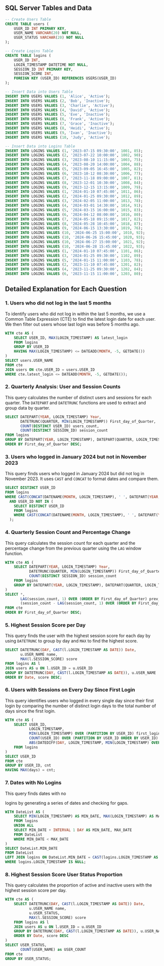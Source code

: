 

## SQL Server Tables and Data

```sql
-- Create Users Table
CREATE TABLE users (
    USER_ID INT PRIMARY KEY,
    USER_NAME VARCHAR(20) NOT NULL,
    USER_STATUS VARCHAR(20) NOT NULL
);

-- Create Logins Table
CREATE TABLE logins (
    USER_ID INT,
    LOGIN_TIMESTAMP DATETIME NOT NULL,
    SESSION_ID INT PRIMARY KEY,
    SESSION_SCORE INT,
    FOREIGN KEY (USER_ID) REFERENCES USERS(USER_ID)
);

-- Insert Data into Users Table
INSERT INTO USERS VALUES (1, 'Alice', 'Active');
INSERT INTO USERS VALUES (2, 'Bob', 'Inactive');
INSERT INTO USERS VALUES (3, 'Charlie', 'Active');
INSERT INTO USERS VALUES (4, 'David', 'Active');
INSERT INTO USERS VALUES (5, 'Eve', 'Inactive');
INSERT INTO USERS VALUES (6, 'Frank', 'Active');
INSERT INTO USERS VALUES (7, 'Grace', 'Inactive');
INSERT INTO USERS VALUES (8, 'Heidi', 'Active');
INSERT INTO USERS VALUES (9, 'Ivan', 'Inactive');
INSERT INTO USERS VALUES (10, 'Judy', 'Active');

-- Insert Data into Logins Table
INSERT INTO LOGINS VALUES (1, '2023-07-15 09:30:00', 1001, 85);
INSERT INTO LOGINS VALUES (2, '2023-07-22 10:00:00', 1002, 90);
INSERT INTO LOGINS VALUES (3, '2023-08-10 11:15:00', 1003, 75);
INSERT INTO LOGINS VALUES (4, '2023-08-20 14:00:00', 1004, 88);
INSERT INTO LOGINS VALUES (5, '2023-09-05 16:45:00', 1005, 82);
INSERT INTO LOGINS VALUES (6, '2023-10-12 08:30:00', 1006, 77);
INSERT INTO LOGINS VALUES (7, '2023-11-18 09:00:00', 1007, 81);
INSERT INTO LOGINS VALUES (8, '2023-12-01 10:30:00', 1008, 84);
INSERT INTO LOGINS VALUES (9, '2023-12-15 13:15:00', 1009, 79);
INSERT INTO LOGINS VALUES (1, '2024-01-10 07:45:00', 1011, 86);
INSERT INTO LOGINS VALUES (2, '2024-01-25 09:30:00', 1012, 89);
INSERT INTO LOGINS VALUES (3, '2024-02-05 11:00:00', 1013, 78);
INSERT INTO LOGINS VALUES (4, '2024-03-01 14:30:00', 1014, 91);
INSERT INTO LOGINS VALUES (5, '2024-03-15 16:00:00', 1015, 83);
INSERT INTO LOGINS VALUES (6, '2024-04-12 08:00:00', 1016, 80);
INSERT INTO LOGINS VALUES (7, '2024-05-18 09:15:00', 1017, 82);
INSERT INTO LOGINS VALUES (8, '2024-05-28 10:45:00', 1018, 87);
INSERT INTO LOGINS VALUES (9, '2024-06-15 13:30:00', 1019, 76);
INSERT INTO LOGINS VALUES (10, '2024-06-25 15:00:00', 1010, 92);
INSERT INTO LOGINS VALUES (10, '2024-06-26 15:45:00', 1020, 93);
INSERT INTO LOGINS VALUES (10, '2024-06-27 15:00:00', 1021, 92);
INSERT INTO LOGINS VALUES (10, '2024-06-28 15:45:00', 1022, 93);
INSERT INTO LOGINS VALUES (1, '2024-01-10 07:45:00', 1101, 86);
INSERT INTO LOGINS VALUES (3, '2024-01-25 09:30:00', 1102, 89);
INSERT INTO LOGINS VALUES (5, '2024-01-15 11:00:00', 1103, 78);
INSERT INTO LOGINS VALUES (2, '2023-11-10 07:45:00', 1201, 82);
INSERT INTO LOGINS VALUES (4, '2023-11-25 09:30:00', 1202, 84);
INSERT INTO LOGINS VALUES (6, '2023-11-15 11:00:00', 1203, 80);
```

## Detailed Explanation for Each Question

### 1. Users who did not log in the last 5 months

To identify users who did not log in within the last 5 months, we use a Common Table Expression (CTE) to find the latest login date for each user. We then filter out users whose last login was before 5 months ago.

```sql
WITH cte AS (
    SELECT USER_ID, MAX(LOGIN_TIMESTAMP) AS latest_login
    FROM logins
    GROUP BY USER_ID
    HAVING MAX(LOGIN_TIMESTAMP) <= DATEADD(MONTH, -5, GETDATE())
)
SELECT users.USER_NAME
FROM cte 
JOIN users ON cte.USER_ID = users.USER_ID
WHERE cte.latest_login <= DATEADD(MONTH, -5, GETDATE());
```

### 2. Quarterly Analysis: User and Session Counts

This query calculates the number of distinct users and sessions for each quarter. The `DATEPART` and `DATETRUNC` functions are used to extract and group data by quarter.

```sql
SELECT DATEPART(YEAR, LOGIN_TIMESTAMP) Year, 
       DATETRUNC(QUARTER, MIN(LOGIN_TIMESTAMP)) First_day_of_Quarter, 
       COUNT(DISTINCT USER_ID) users_count, 
       COUNT(DISTINCT SESSION_ID) session_count
FROM logins 
GROUP BY DATEPART(YEAR, LOGIN_TIMESTAMP), DATEPART(QUARTER, LOGIN_TIMESTAMP)
ORDER BY First_day_of_Quarter DESC;
```

### 3. Users who logged in January 2024 but not in November 2023

This query finds users who logged in January 2024 but did not log in November 2023. It uses `CAST` and `CONCAT` to format dates and compare them.

```sql
SELECT DISTINCT USER_ID
FROM logins
WHERE CAST(CONCAT(DATENAME(MONTH, LOGIN_TIMESTAMP), ' ', DATEPART(YEAR, LOGIN_TIMESTAMP)) AS VARCHAR(MAX)) = 'January 2024' 
  AND USER_ID NOT IN (
    SELECT DISTINCT USER_ID
    FROM logins
    WHERE CAST(CONCAT(DATENAME(MONTH, LOGIN_TIMESTAMP), ' ', DATEPART(YEAR, LOGIN_TIMESTAMP)) AS VARCHAR(MAX)) = 'November 2023'
  );
```

### 4. Quarterly Session Count and Percentage Change

This query calculates the session count for each quarter and the percentage change from the previous quarter using the `LAG` window function.

```sql
WITH cte AS (
    SELECT DATEPART(YEAR, LOGIN_TIMESTAMP) Year, 
           DATETRUNC(QUARTER, MIN(LOGIN_TIMESTAMP)) First_day_of_Quarter, 
           COUNT(DISTINCT SESSION_ID) session_count
    FROM logins 
    GROUP BY DATEPART(YEAR, LOGIN_TIMESTAMP), DATEPART(QUARTER, LOGIN_TIMESTAMP)
)
SELECT *, 
       LAG(session_count, 1) OVER (ORDER BY First_day_of_Quarter) prev_session_cnt,
       (session_count - LAG(session_count, 1) OVER (ORDER BY First_day_of_Quarter)) * 100.0 / session_count AS Session_percent_change
FROM cte
ORDER BY First_day_of_Quarter DESC;
```

### 5. Highest Session Score per Day

This query finds the user with the highest session score for each day by using `DATETRUNC` to group by day and `MAX` to find the highest score.

```sql
SELECT DATETRUNC(DAY, CAST(l.LOGIN_TIMESTAMP AS DATE)) Date,
       u.USER_NAME name,
       MAX(l.SESSION_SCORE) score
FROM logins AS l
JOIN users AS u ON l.USER_ID = u.USER_ID
GROUP BY DATETRUNC(DAY, CAST(l.LOGIN_TIMESTAMP AS DATE)), u.USER_NAME
ORDER BY Date, score DESC;
```

### 6. Users with Sessions on Every Day Since First Login

This query identifies users who logged in every single day since their first login by comparing the number of distinct login days to the total number of days since the first login.

```sql
WITH cte AS (
    SELECT USER_ID, 
           LOGIN_TIMESTAMP, 
           MIN(LOGIN_TIMESTAMP) OVER (PARTITION BY USER_ID) first_login, 
           COUNT(USER_ID) OVER (PARTITION BY USER_ID ORDER BY USER_ID) cnt,
           ABS(DATEDIFF(DAY, LOGIN_TIMESTAMP, MIN(LOGIN_TIMESTAMP) OVER (PARTITION BY USER_ID))) + 1 days
    FROM logins
)
SELECT USER_ID
FROM cte 
GROUP BY USER_ID, cnt
HAVING MAX(days) = cnt;
```

### 7. Dates with No Logins

This query finds dates with no

 logins by generating a series of dates and checking for gaps.

```sql
WITH DateList AS (
    SELECT MIN(LOGIN_TIMESTAMP) AS MIN_DATE, MAX(LOGIN_TIMESTAMP) AS MAX_DATE
    FROM logins
    UNION ALL
    SELECT MIN_DATE + INTERVAL 1 DAY AS MIN_DATE, MAX_DATE
    FROM DateList
    WHERE MIN_DATE < MAX_DATE
)
SELECT DateList.MIN_DATE
FROM DateList
LEFT JOIN logins ON DateList.MIN_DATE = CAST(logins.LOGIN_TIMESTAMP AS DATE)
WHERE logins.LOGIN_TIMESTAMP IS NULL;
```

### 8. Highest Session Score User Status Proportion

This query calculates the proportion of active and inactive users with the highest session score per day.

```sql
WITH cte AS (
    SELECT DATETRUNC(DAY, CAST(l.LOGIN_TIMESTAMP AS DATE)) Date,
           u.USER_NAME name,
           u.USER_STATUS,
           MAX(l.SESSION_SCORE) score
    FROM logins AS l
    JOIN users AS u ON l.USER_ID = u.USER_ID
    GROUP BY DATETRUNC(DAY, CAST(l.LOGIN_TIMESTAMP AS DATE)), u.USER_NAME, u.USER_STATUS
    ORDER BY Date, score DESC
)
SELECT USER_STATUS,
       COUNT(USER_NAME) as USER_COUNT
FROM cte 
GROUP BY USER_STATUS;
```

